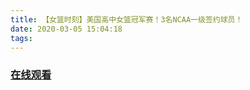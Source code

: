 ```yaml
---
title: 【女篮时刻】美国高中女篮冠军赛！3名NCAA一级签约球员！
date: 2020-03-05 15:04:18
tags:
---
```


### <a href="https://www.weibo.com/tv/v/IxatJdDOD?fid=1034:4479046529253400" target="_blank">在线观看</a>

